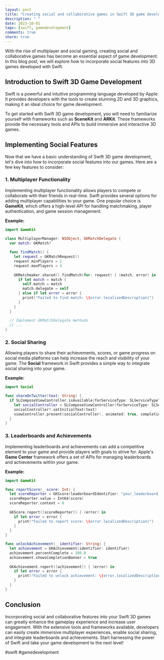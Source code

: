 ```yaml
---
layout: post
title: "Creating social and collaborative games in Swift 3D game development"
description: " "
date: 2023-10-01
tags: [swift, gamedevelopment]
comments: true
share: true
---
```


With the rise of multiplayer and social gaming, creating social and collaborative games has become an essential aspect of game development. In this blog post, we will explore how to incorporate social features into 3D games developed with Swift.

## Introduction to Swift 3D Game Development

Swift is a powerful and intuitive programming language developed by Apple. It provides developers with the tools to create stunning 2D and 3D graphics, making it an ideal choice for game development.

To get started with Swift 3D game development, you will need to familiarize yourself with frameworks such as **SceneKit** and **ARKit**. These frameworks provide the necessary tools and APIs to build immersive and interactive 3D games.

## Implementing Social Features

Now that we have a basic understanding of Swift 3D game development, let's dive into how to incorporate social features into our games. Here are a few key features to consider:

### 1. Multiplayer Functionality

Implementing multiplayer functionality allows players to compete or collaborate with their friends in real-time. Swift provides several options for adding multiplayer capabilities to your game. One popular choice is **GameKit**, which offers a high-level API for handling matchmaking, player authentication, and game session management.

**Example:**

```swift
import GameKit

class MultiplayerManager: NSObject, GKMatchDelegate {
  var match: GKMatch?
  
  func findMatch() {
    let request = GKMatchRequest()
    request.minPlayers = 2
    request.maxPlayers = 4
    
    GKMatchmaker.shared().findMatch(for: request) { (match, error) in
      if let match = match {
        self.match = match
        match.delegate = self
      } else if let error = error {
        print("Failed to find match: \(error.localizedDescription)")
      }
    }
  }
  
  // Implement GKMatchDelegate methods
  // ...
}
```

### 2. Social Sharing

Allowing players to share their achievements, scores, or game progress on social media platforms can help increase the reach and visibility of your game. The **Social** framework in Swift provides a simple way to integrate social sharing into your game.

**Example:**

```swift
import Social

func shareOnTwitter(text: String) {
  if SLComposeViewController.isAvailable(forServiceType: SLServiceTypeTwitter) {
    let socialController = SLComposeViewController(forServiceType: SLServiceTypeTwitter)
    socialController?.setInitialText(text)
    viewController.present(socialController!, animated: true, completion: nil)
  }
}
```

### 3. Leaderboards and Achievements

Implementing leaderboards and achievements can add a competitive element to your game and provide players with goals to strive for. Apple's **Game Center** framework offers a set of APIs for managing leaderboards and achievements within your game.

**Example:**

```swift
import GameKit

func reportScore(_ score: Int) {
  let scoreReporter = GKScore(leaderboardIdentifier: "your_leaderboard_identifier")
  scoreReporter.value = Int64(score)
  scoreReporter.context = 0
  
  GKScore.report([scoreReporter]) { (error) in
    if let error = error {
      print("Failed to report score: \(error.localizedDescription)")
    }
  }
}

func unlockAchievement(_ identifier: String) {
  let achievement = GKAchievement(identifier: identifier)
  achievement.percentComplete = 100.0
  achievement.showsCompletionBanner = true
  
  GKAchievement.report([achievement]) { (error) in
    if let error = error {
      print("Failed to unlock achievement: \(error.localizedDescription)")
    }
  }
}
```

## Conclusion

Incorporating social and collaborative features into your Swift 3D games can greatly enhance the gameplay experience and increase user engagement. With the extensive tools and frameworks available, developers can easily create immersive multiplayer experiences, enable social sharing, and integrate leaderboards and achievements. Start harnessing the power of Swift and take your game development to the next level!

\#swift #gamedevelopment